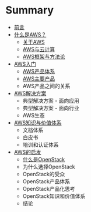# Summary

* [前言](前言.md)
* [什么是AWS？](README.md)
    * [关于AWS](什么是AWS/关于aws.md)
    * [AWS与云计算](什么是AWS/aws与云计算.md)
    * [AWS框架与方法论](什么是AWS/aws框架和方法论.md)
* [AWS入门](rumen/chapter1.md)
    * [AWS产品体系](aws产品体系.md)
    * [AWS主要产品](rumen/product/README.md)
    * AWS产品之间的关系
* [AWS解决方案](test.md)
    * 典型解决方案 - 面向应用
    * 典型解决方案 - 面向行业
    * AWS生态
* [AWS知识与价值体系](aws知识与价值体系.md)
    * 文档体系
    * 白皮书
    * 培训和认证体系
* [AWS的启发](aws的启发.md)
    * [什么是OpenStack](openstack-what-and-why.md)
    * 为什么选择OpenStack
    * OpenStack的受众
    * OpenStack产品体系
    * OpenStack产品化思考
    * OpenStack知识和价值体系
    * 结论

